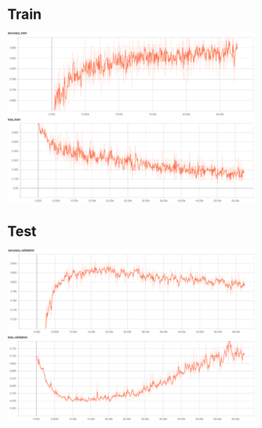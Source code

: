 # Train
![Alt_text](/readme_pic/vgg_11/4/acc_train.png)
![Alt_text](/readme_pic/vgg_11/4/loss_train.png)
# Test
![Alt_text](/readme_pic/vgg_11/4/acc_val.png)
![Alt_text](/readme_pic/vgg_11/4/loss_val.png)
